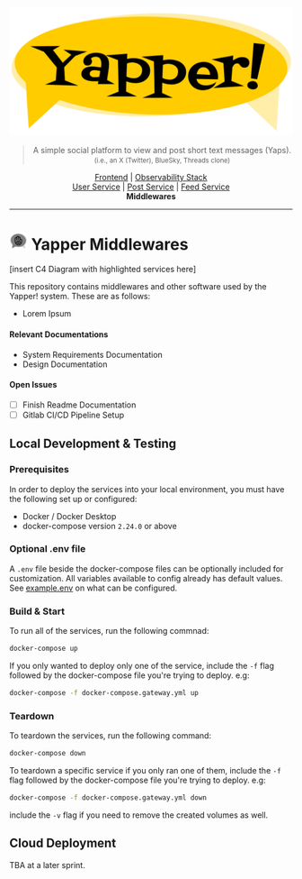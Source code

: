 <div align="center">

![Project Logo](media/yapper-logo.png)

> A simple social platform to view and post short text messages (Yaps).
> <br><small>(i.e., an X (Twitter), BlueSky, Threads clone)</small>

<a href="https://github.com/fateh-ark/yapper-frontend">Frontend</a> |
<a href="">Observability Stack</a><br>
<a href="">User Service</a> |
<a href="">Post Service</a> |
<a href="">Feed Service</a><br>
<b>Middlewares</b>

</div>

---

# ![repo icon](media/repo-icon.png) Yapper Middlewares

[insert C4 Diagram with highlighted services here]

This repository contains middlewares and other software used by the Yapper! system. These are as follows:

- Lorem Ipsum

#### Relevant Documentations

- System Requirements Documentation
- Design Documentation

#### Open Issues

- [ ] Finish Readme Documentation
- [ ] Gitlab CI/CD Pipeline Setup

## Local Development & Testing

### Prerequisites

In order to deploy the services into your local environment, you must have the following set up or configured:

- Docker / Docker Desktop
- docker-compose version `2.24.0` or above

### Optional .env file

A `.env` file beside the docker-compose files can be optionally included for customization. All variables available to config already has default values. See [example.env](./example.env) on what can be configured.

### Build & Start

To run all of the services, run the following commnad:

``` sh
docker-compose up
```

If you only wanted to deploy only one of the service, include the `-f` flag followed by the docker-compose file you're trying to deploy. e.g:

``` sh
docker-compose -f docker-compose.gateway.yml up
```

### Teardown

To teardown the services, run the following command:

```sh
docker-compose down
```

To teardown a specific service if you only ran one of them, include the `-f` flag followed by the docker-compose file you're trying to deploy. e.g:

``` sh
docker-compose -f docker-compose.gateway.yml down
```

include the `-v` flag if you need to remove the created volumes as well.


## Cloud Deployment

TBA at a later sprint.
